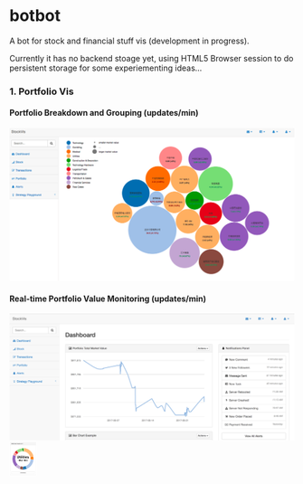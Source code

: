 # botbot
A bot for stock and financial stuff vis (development in progress).

Currently it has no backend stoage yet, using HTML5 Browser session to do persistent storage for some experiementing ideas...

### 1. Portfolio Vis
#### Portfolio Breakdown and Grouping (updates/min)
![alt text](./screenshots/portVis.png)
#### Real-time Portfolio Value Monitoring (updates/min)
![alt text](./screenshots/portValueLineChart.png)
<img src="./screenshots/portValueDonutChartByIndustry.png" width="48">



